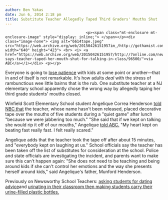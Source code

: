 ```yaml
---
author: Ben Yakas
date: Jun 6, 2014 2:18 pm
title: Substitute Teacher Allegedly Taped Third Graders' Mouths Shut
---
```


	
										<p><span class="mt-enclosure mt-enclosure-image" style="display: inline;"> </span></p><div class="image-none"> <img alt="6614tape.jpeg" src="https://web.archive.org/web/20150426151957im_/http://gothamist.com/attachments/byakas/6614tape.jpeg" width="640" height="423"> <br> <i> <a href="https://web.archive.org/web/20150426151957/http://7online.com/news/girl-says-teacher-taped-her-mouth-shut-for-talking-in-class/96500/">via ABC</a></i></div> <p></p>

<p>Everyone is going to <a href="https://web.archive.org/web/20150426151957/http://gothamist.com/2010/08/18/parents_mad_cafe_wont_put_up_with_t.php">lose patience</a> with kids at some point or another&#x2014;that in and of itself is not remarkable. It&apos;s how adults <em>deal</em> with the stress of rambunctious wee little bairns that is the rub. One substitute teacher at a NJ elementary school apparently chose the wrong way by allegedly taping her third grade students&apos; mouths closed.</p>

<p>Winfield Scott Elementary School student Angelique Correa Henderson <a href="https://web.archive.org/web/20150426151957/http://www.nbcnewyork.com/news/local/Winfield-Scott-Substitute-Teacher-Tapes-Students-Mouth-Shut-Quiet-Game-Elizabeth-NJ-262044691.html">told NBC that</a> the teacher, whose name hasn&apos;t been released, placed decorative tape over the mouths of five students during a &quot;quiet game&quot; after lunch &quot;because we were jabbering too much.&quot;  &quot;She said that if we kept on talking she would rip it off of our mouths,&quot; Angelique <a href="https://web.archive.org/web/20150426151957/http://7online.com/news/girl-says-teacher-taped-her-mouth-shut-for-talking-in-class/96500/">told ABC.</a> &quot;My heart kept on beating fast really fast. I felt really scared.&quot;</p>

<p>Angelique adds that the teacher took the tape off after about 15 minutes, and &quot;everybody kept on laughing at us.&quot; School officials say the teacher has been taken off the list of substitutes for consideration at the school. Police and state officials are investigating the incident, and parents want to make sure this can&apos;t happen again: &quot;She does not need to be teaching and being around kids if she can&apos;t control her emotions and the way she presents herself around kids,&quot; said Angelique&apos;s father, Munford Henderson.</p>

<p>Previously on Newsworthy School Teachers: <a href="https://web.archive.org/web/20150426151957/http://gothamist.com/2014/05/21/substitute_teacher_asked_kids_for_d.php">asking students for dating advice</a>and <a href="https://web.archive.org/web/20150426151957/http://gothamist.com/2013/04/24/urine_trouble_nj_teacher_fired_for.php">urinating in their classroom then making students carry their urine-filled plastic bottles.</a></p>					
										
									
				